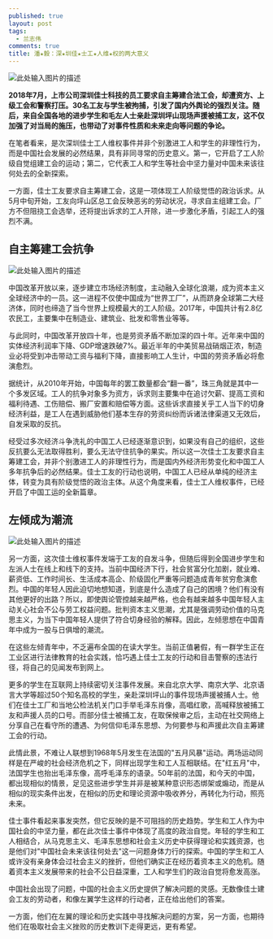 ```yaml
---
published: true
layout: post
tags:
  - 兰志伟
comments: true
title: 潘★毅：深★圳佳★士工★人维★权的两大意义
---
```


![此处输入图片的描述][1]

**2018年7月，上市公司深圳佳士科技的员工要求自主筹建合法工会，却遭资方、上级工会和警察打压。30名工友与学生被拘捕，引发了国内外舆论的强烈关注。随后，来自全国各地的进步学生和毛左人士亲赴深圳坪山现场声援被捕工友，这不仅加强了对当局的施压，也带动了对事件性质和未来走向等问题的争论。**

在笔者看来，是次深圳佳士工人维权事件并非个别激进工人和学生的非理性行为，而是中国社会发展的必然结果，具有非同寻常的历史意义。第一，它开启了工人阶级自觉组建工会的运动；第二，它代表工人和学生等社会中坚力量对中国未来该往何处去的全新探索。

一方面，佳士工友要求自主筹建工会，这是一项体现工人阶级觉悟的政治诉求。从5月中旬开始，工友向坪山区总工会反映恶劣的劳动状况，寻求自主组建工会。厂方不但阻挠工会选举，还将提出诉求的工人开除，进一步激化矛盾，引起工人的强烈不满。

## 自主筹建工会抗争

![此处输入图片的描述][2]

中国改革开放以来，逐步建立市场经济制度，主动融入全球化浪潮，成为资本主义全球经济中的一员。这一进程不仅使中国成为“世界工厂”，从而跻身全球第二大经济体，同时也缔造了当今世界上规模最大的工人阶级。2017年，中国共计有2.8亿农民工，主要集中在制造业、建筑业、批发和零售业等等。

与此同时，中国改革开放四十年，也是劳资矛盾不断加深的四十年。近年来中国的实体经济利润率下降、GDP增速跌破7%。最近半年的中美贸易战硝烟正浓，制造业必将受到冲击带动工资与福利下降，直接影响工人生计，中国的劳资矛盾必将愈演愈烈。

据统计，从2010年开始，中国每年的罢工数量都会“翻一番”，珠三角就是其中一个多发区域。工人的抗争对象多为资方，诉求则主要集中在追讨欠薪、提高工资和福利待遇、工伤赔偿、搬厂安置和赔偿等方面。这些诉求直接关乎工人当下的切身经济利益，是工人在遇到威胁他们基本生存的劳资纠纷而诉诸法律渠道又无效后，自发采取的反抗。

经受过多次经济斗争洗礼的中国工人已经逐渐意识到，如果没有自己的组织，这些反抗要么无法取得胜利，要么无法守住抗争的果实。所以这一次佳士工友要求自主筹建工会，并非个别激进工人的非理性行为，而是国内外经济形势变化和中国工人多年抗争后的必然结果。佳士工友的行动也说明，中国工人已经从单纯的经济主体，转变为具有阶级觉悟的政治主体。从这个角度来看，佳士工人维权事件，已经开启了中国工运的全新篇章。

## 左倾成为潮流

![此处输入图片的描述][3]

另一方面，这次佳士维权事件发端于工友的自发斗争，但随后得到全国进步学生和左派人士在线上和线下的支持。当前中国经济下行，社会贫富分化加剧，就业难、薪资低、工作时间长、生活成本高企、阶级固化严重等问题造成青年贫穷愈演愈烈。中国的年轻人因此迫切地想知道，到底是什么造成了自己的困境？他们有没有其他更好的出路？所以，即使舆论管控越来越严格，也会有越来越多中国年轻人主动关心社会不公与劳工权益问题。批判资本主义思潮，尤其是强调劳动价值的马克思主义，为当下中国年轻人提供了符合切身经验的解释。因此，左倾思想在中国青年中成为一股与日俱增的潮流。

在这些左倾青年中，不乏遍布全国的在读大学生。当前正值暑假，有一群学生正在工业区进行法律教育的社会实践，恰巧遇上佳士工友的行动和目击警察的违法行径，将自己的见闻发布到网上。

更多的学生在互联网上持续密切关注事件发展。来自北京大学、南京大学、北京语言大学等超过50个知名高校的学生，亲赴深圳坪山的事件现场声援被捕人士。他们在佳士工厂和当地公检法机关门口手举毛泽东肖像，高唱红歌，高喊释放被捕工友和声援人员的口号。而部分佳士被捕工友，在取保候审之后，主动在社交网络上分享自己在看守所的遭遇、为何信仰毛泽东思想、为何要参与和声援此次自主筹建工会的行动。

此情此景，不难让人联想到1968年5月发生在法国的"五月风暴"运动。两场运动同样是在严峻的社会经济危机之下，同样出现学生和工人互相联结。在"红五月"中，法国学生也抬出毛泽东像，高呼毛泽东的语录。50年前的法国，和今天的中国，都出现相似的情景，足见这些进步学生并非是被某种意识形态绑架或煽动，而是从相似的现实条件出发，在相似的历史和理论资源中吸收养分，再转化为行动，照亮未来。

佳士事件看起来事发突然，但它反映的是不可阻挡的历史趋势。学生和工人作为中国社会的中坚力量，都在此次佳士事件中体现了高度的政治自觉。年轻的学生和工人相结合，从马克思主义、毛泽东思想和社会主义历史中获得理论和实践资源，也是他们对"中国社会未来该往何处去"这一问题身体力行的探索。中国的学生和工人或许没有亲身体会过社会主义的挫折，但他们确实正在经历着资本主义的危机。随着资本主义发展带来的社会不公日益深重，工人和学生们的政治自觉将愈发高涨。

中国社会出现了问题，中国的社会主义历史提供了解决问题的灵感。无数像佳士建会工友的劳动者，和像左翼学生这样的行动者，正在给出他们的答案。

一方面，他们在左翼的理论和历史实践中寻找解决问题的方案，另一方面，也期待他们在吸取社会主义挫败的历史教训下走得更远，更有希望。


  [1]: https://ww3.sinaimg.cn/large/005YhI8igy1fucvjtq2ekj30ic0abq4l
  [2]: https://i.imgur.com/iAFB2Q2.jpg
  [3]: https://photo.ishield.cn/pic/5b76a9fa9dc6d648a0ddf923